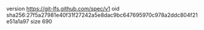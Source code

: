 version https://git-lfs.github.com/spec/v1
oid sha256:27f5a27981e40f31f27242a5e8dac9bc647695970c978a2ddc804f21e51a1a97
size 690
